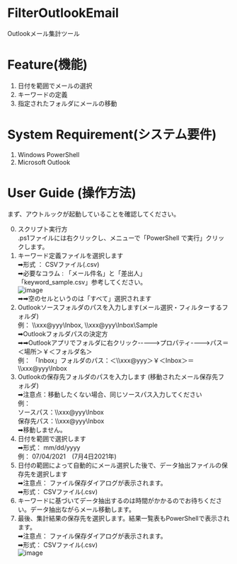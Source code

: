 # FilterOutlookEmail
Outlookメール集計ツール
# Feature(機能)
1. 日付を範囲でメールの選択
2. キーワードの定義
3. 指定されたフォルダにメールの移動
# System Requirement(システム要件)
1. Windows PowerShell
2. Microsoft Outlook 
# User Guide (操作方法)
まず、アウトルックが起動していることを確認してください。

0. スクリプト実行方  
  .ps1ファイルには右クリックし、メニューで「PowerShell で実行」クリックします。
1. キーワード定義ファイルを選択します  
  ➡形式 ： CSVファイル(.csv)  
  ➡必要なコラム : 「メール件名」と「差出人」  
「keyword_sample.csv」参考してください。  
![image](https://user-images.githubusercontent.com/32601267/124418093-de4de300-dd84-11eb-9089-57cc847b0608.png)  
  ➡➡空のセルというのは「すべて」選択されます
2. Outlookソースフォルダのパスを入力します(メール選択・フィルターするフォルダ)  
  例： \\\xxx@yyy\Inbox, \\\xxx@yyy\Inbox\Sample  
  ➡Outlookフォルダパスの決定方  
  ➡➡Outlookアプリでフォルダに右クリック----->プロパティ---->パス＝＜場所＞￥＜フォルダ名＞  
  例： 「Inbox」フォルダのパス：＜\\\xxx@yyy＞￥＜Inbox＞＝\\\xxx@yyy\Inbox  
3. Outlookの保存先フォルダのパスを入力します (移動されたメール保存先フォルダ)  
  ➡注意点：移動したくない場合、同じソースパス入力してください  
  例：  
     ソースパス：\\\xxx@yyy\Inbox  
     保存先パス：\\\xxx@yyy\Inbox  
  ➡移動しません。  
4. 日付を範囲で選択します  
  ➡形式： mm/dd/yyyy  
  例： 07/04/2021　(7月4日2021年)  
5. 日付の範囲によって自動的にメール選択した後で、データ抽出ファイルの保存先を選択します  
  ➡注意点： ファイル保存ダイアログが表示されます。  
  ➡形式： CSVファイル(.csv)  
6. キーワードに基づいてデータ抽出するのは時間がかかるのでお待ちください。データ抽出ながらメール移動します。  
7. 最後、集計結果の保存先を選択します。結果一覧表もPowerShellで表示されます。  
  ➡注意点： ファイル保存ダイアログが表示されます。  
  ➡形式： CSVファイル(.csv)  
  ![image](https://user-images.githubusercontent.com/32601267/124418330-6c29ce00-dd85-11eb-920b-8d291948ed68.png)


